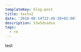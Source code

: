 ```yaml
---
templateKey: blog-post
title: testo2
date: '2018-08-14T22:48:30+02:00'
description: 53w5dsadsa
tags:
  - re
---
```

test
